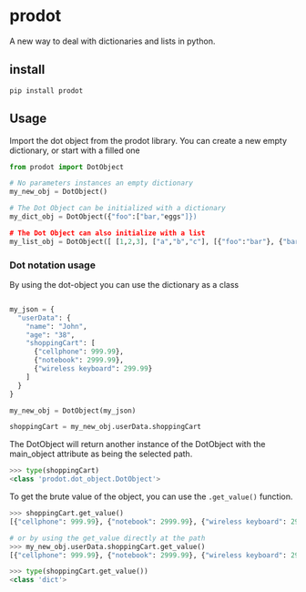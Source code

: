 # prodot

A new way to deal with dictionaries and lists in python.

## install
```
pip install prodot
```

## Usage

Import the dot object from the prodot library. You can create a new empty dictionary, or start with a filled one

```Python
from prodot import DotObject

# No parameters instances an empty dictionary
my_new_obj = DotObject() 

# The Dot Object can be initialized with a dictionary
my_dict_obj = DotObject({"foo":["bar,"eggs"]})

# The Dot Object can also initialize with a list
my_list_obj = DotObject([ [1,2,3], ["a","b","c"], [{"foo":"bar"}, {"bar":"eggs"}] ])

```

### Dot notation usage
By using the dot-object you can use the dictionary as a class
```Python

my_json = {
  "userData": {
    "name": "John",
    "age": "38",
    "shoppingCart": [
      {"cellphone": 999.99},
      {"notebook": 2999.99},
      {"wireless keyboard": 299.99}
    ]
  }
}

my_new_obj = DotObject(my_json)

shoppingCart = my_new_obj.userData.shoppingCart
```

The DotObject will return another instance of the DotObject with the main_object attribute as being the selected path.

```Python
>>> type(shoppingCart)
<class 'prodot.dot_object.DotObject'>
```

To get the brute value of the object, you can use the `.get_value()` function.

```Python
>>> shoppingCart.get_value()
[{"cellphone": 999.99}, {"notebook": 2999.99}, {"wireless keyboard": 299.99}]

# or by using the get_value directly at the path
>>> my_new_obj.userData.shoppingCart.get_value()
[{"cellphone": 999.99}, {"notebook": 2999.99}, {"wireless keyboard": 299.99}]

>>> type(shoppingCart.get_value())
<class 'dict'>

```